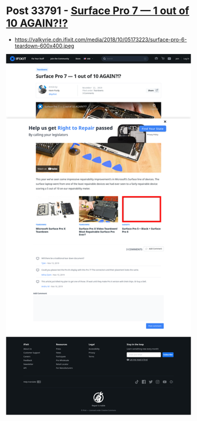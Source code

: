 # Post 33791 - [Surface Pro 7 — 1 out of 10 AGAIN?!?](https://www.ifixit.com/News/33791/surface-pro-7-1-out-of-10-again)

- https://valkyrie.cdn.ifixit.com/media/2018/10/05173223/surface-pro-6-teardown-600x400.jpeg

![screencap](screenshots/bea97d02-b166-41aa-b365-c8ab783fcab6.png)
